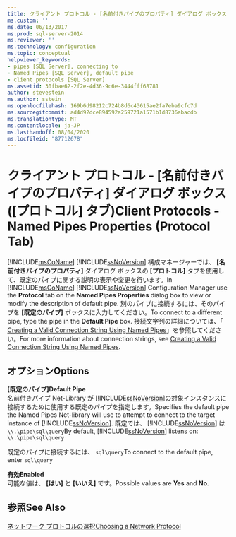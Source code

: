 ```yaml
---
title: クライアント プロトコル - [名前付きパイプのプロパティ] ダイアログ ボックス ([プロトコル] タブ) | Microsoft Docs
ms.custom: ''
ms.date: 06/13/2017
ms.prod: sql-server-2014
ms.reviewer: ''
ms.technology: configuration
ms.topic: conceptual
helpviewer_keywords:
- pipes [SQL Server], connecting to
- Named Pipes [SQL Server], default pipe
- client protocols [SQL Server]
ms.assetid: 30fbae62-2f2e-4d36-9c6e-3444fff68781
author: stevestein
ms.author: sstein
ms.openlocfilehash: 169b6d98212c724b8d6c43615ae2fa7eba9cfc7d
ms.sourcegitcommit: ad4d92dce894592a259721a1571b1d8736abacdb
ms.translationtype: MT
ms.contentlocale: ja-JP
ms.lasthandoff: 08/04/2020
ms.locfileid: "87712678"
---
```

# <a name="client-protocols---named-pipes-properties-protocol-tab"></a><span data-ttu-id="60014-102">クライアント プロトコル - [名前付きパイプのプロパティ] ダイアログ ボックス ([プロトコル] タブ)</span><span class="sxs-lookup"><span data-stu-id="60014-102">Client Protocols - Named Pipes Properties (Protocol Tab)</span></span>
  <span data-ttu-id="60014-103">[!INCLUDE[msCoName](../../includes/msconame-md.md)] [!INCLUDE[ssNoVersion](../../includes/ssnoversion-md.md)] 構成マネージャーでは、 **[名前付きパイプのプロパティ]** ダイアログ ボックスの **[プロトコル]** タブを使用して、既定のパイプに関する説明の表示や変更を行います。</span><span class="sxs-lookup"><span data-stu-id="60014-103">In [!INCLUDE[msCoName](../../includes/msconame-md.md)] [!INCLUDE[ssNoVersion](../../includes/ssnoversion-md.md)] Configuration Manager use the **Protocol** tab on the **Named Pipes Properties** dialog box to view or modify the description of default pipe.</span></span> <span data-ttu-id="60014-104">別のパイプに接続するには、そのパイプを **[既定のパイプ]** ボックスに入力してください。</span><span class="sxs-lookup"><span data-stu-id="60014-104">To connect to a different pipe, type the pipe in the **Default Pipe** box.</span></span> <span data-ttu-id="60014-105">接続文字列の詳細については、「 [Creating a Valid Connection String Using Named Pipes](../../../2014/tools/configuration-manager/creating-a-valid-connection-string-using-named-pipes.md)」を参照してください。</span><span class="sxs-lookup"><span data-stu-id="60014-105">For more information about connection strings, see [Creating a Valid Connection String Using Named Pipes](../../../2014/tools/configuration-manager/creating-a-valid-connection-string-using-named-pipes.md).</span></span>  
  
## <a name="options"></a><span data-ttu-id="60014-106">オプション</span><span class="sxs-lookup"><span data-stu-id="60014-106">Options</span></span>  
 <span data-ttu-id="60014-107">**[既定のパイプ]**</span><span class="sxs-lookup"><span data-stu-id="60014-107">**Default Pipe**</span></span>  
 <span data-ttu-id="60014-108">名前付きパイプ Net-Library が [!INCLUDE[ssNoVersion](../../includes/ssnoversion-md.md)]の対象インスタンスに接続するために使用する既定のパイプを指定します。</span><span class="sxs-lookup"><span data-stu-id="60014-108">Specifies the default pipe the Named Pipes Net-library will use to attempt to connect to the target instance of [!INCLUDE[ssNoVersion](../../includes/ssnoversion-md.md)].</span></span> <span data-ttu-id="60014-109">既定では、 [!INCLUDE[ssNoVersion](../../includes/ssnoversion-md.md)] は `\\.\pipe\sql\query`</span><span class="sxs-lookup"><span data-stu-id="60014-109">By default, [!INCLUDE[ssNoVersion](../../includes/ssnoversion-md.md)] listens on: `\\.\pipe\sql\query`</span></span>  
  
 <span data-ttu-id="60014-110">既定のパイプに接続するには、 `sql\query`</span><span class="sxs-lookup"><span data-stu-id="60014-110">To connect to the default pipe, enter `sql\query`</span></span>  
  
 <span data-ttu-id="60014-111">**有効**</span><span class="sxs-lookup"><span data-stu-id="60014-111">**Enabled**</span></span>  
 <span data-ttu-id="60014-112">可能な値は、 **[はい]** と **[いいえ]** です。</span><span class="sxs-lookup"><span data-stu-id="60014-112">Possible values are **Yes** and **No**.</span></span>  
  
## <a name="see-also"></a><span data-ttu-id="60014-113">参照</span><span class="sxs-lookup"><span data-stu-id="60014-113">See Also</span></span>  
 [<span data-ttu-id="60014-114">ネットワーク プロトコルの選択</span><span class="sxs-lookup"><span data-stu-id="60014-114">Choosing a Network Protocol</span></span>](../../../2014/tools/configuration-manager/choosing-a-network-protocol.md)  
  
  
